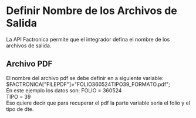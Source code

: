 # Definir Nombre de los Archivos de Salida
La API Factronica permite que el integrador defina el nombre de los archivos de salida.   

## Archivo PDF
El nombre del archivo pdf se debe definir en a siguiente variable:   
$FACTRONICA["FILEPDF"]="FOLIO360524TIPO39_FORMATO.pdf";   
En este ejemplo los datos son:
FOLIO = 360524   
TIPO = 39   
Eso quiere decir que para recuperar el pdf la parte variable seria el folio y el tipo de dte.   
